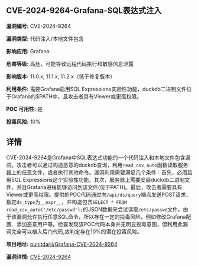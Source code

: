 ## CVE-2024-9264-Grafana-SQL表达式注入

**漏洞编号:** CVE-2024-9264

**漏洞类型:** 代码注入/本地文件包含

**影响应用:** Grafana

**危害等级:** 高危，可能导致远程代码执行和敏感信息泄露

**影响版本:** 11.0.x, 11.1.x, 11.2.x（低于修复版本）

**利用条件:** 需要Grafana启用SQL Expressions实验性功能，duckdb二进制文件位于Grafana的$PATH中，且攻击者具有Viewer或更高权限。

**POC 可用性:** 是

**投毒风险:** 10%

## 详情

CVE-2024-9264是Grafana中SQL表达式功能的一个代码注入和本地文件包含漏洞。攻击者可以通过构造恶意的duckdb查询，利用`read_csv_auto`函数读取服务器上的任意文件，或者执行其他命令。漏洞利用需要满足几个条件：首先，必须启用SQL Expressions这个实验性功能。其次，服务器上需要安装duckdb二进制文件，并且Grafana进程能够访问到该文件(位于PATH)。最后，攻击者需要具有Viewer或更高权限。提供的POC代码通过向`/api/ds/query`端点发送POST请求，指定`ds_type`为`__expr__`，并构造包含`SELECT * FROM read_csv_auto('/etc/passwd');`的JSON数据来尝试读取`/etc/passwd`文件。由于该漏洞允许执行任意SQL命令，所以存在一定的投毒风险，例如修改Grafana配置、添加恶意用户等。检查发现该POC代码本身并无明显投毒意图，但利用此漏洞完全可以植入后门代码,故判定存在10%的潜在投毒风险。

**项目地址:** [punitdarji/Grafana-CVE-2024-9264](https://github.com/punitdarji/Grafana-CVE-2024-9264)

**漏洞详情:** [CVE-2024-9264](https://nvd.nist.gov/vuln/detail/CVE-2024-9264)